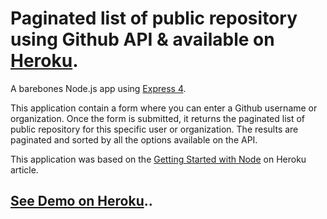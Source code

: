 # Paginated list of public repository using Github API & available on [Heroku](https://www.heroku.com/).


A barebones Node.js app using [Express 4](http://expressjs.com/).

This application contain a form where you can enter a Github username or organization.
Once the form is submitted, it returns the paginated list of public repository for this specific user or organization.
The results are paginated and sorted by all the options available on the API.

This application was based on the [Getting Started with Node](https://devcenter.heroku.com/articles/getting-started-with-nodejs#introduction) on Heroku article.

## [See Demo on Heroku](https://paginated-repos-api-github.herokuapp.com/interface)..
